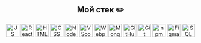 <h2 align="center"> Мой стек ✏️</h2>



<p align="center">
<img src="https://cdn.icon-icons.com/icons2/2108/PNG/512/javascript_icon_130900.png" alt="JS" height="35"> <img src="https://cdn.icon-icons.com/icons2/2108/PNG/512/react_icon_130845.png" alt="React" height="35"> <img src="https://cdn.icon-icons.com/icons2/37/PNG/512/html_application_3021.png" alt="HTML" height="35"> <img src="https://cdn.icon-icons.com/icons2/37/PNG/512/css_3721.png" alt="CSS" height="35"> <img src="https://cdn.icon-icons.com/icons2/2107/PNG/512/file_type_node_icon_130301.png" alt="Node" height="35"> <img src="https://cdn.icon-icons.com/icons2/2107/PNG/512/file_type_vscode_icon_130084.png" alt="VScode" height="35"> <img src="https://cdn.icon-icons.com/icons2/2699/PNG/512/js_webpack_logo_icon_167796.png" alt="Webpack" height="35"> <img src="https://cdn.icon-icons.com/icons2/2107/PNG/512/folder_type_mongodb_icon_129879.png" alt="MongoDB" height="35"> <img src="https://cdn.icon-icons.com/icons2/2406/PNG/512/github_git_icon_145985.png" alt="GitHub" height="35"> <img src="https://cdn.icon-icons.com/icons2/2107/PNG/512/file_type_git_icon_130581.png" alt="Git" height="35"> <img src="https://cdn.icon-icons.com/icons2/2148/PNG/512/npm_old_icon_132179.png" alt="npm" height="35"> <img src="https://cdn.icon-icons.com/icons2/3053/PNG/512/figma_macos_bigsur_icon_190183.png" alt="Figma" height="35"> <img src="https://cdn.icon-icons.com/icons2/627/PNG/512/sql-document-outlined-interface-symbol_icon-icons.com_57504.png" alt="SQL" height="35"><p>

